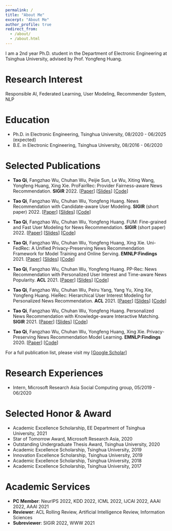 ```yaml
---
permalink: /
title: "About Me"
excerpt: "About Me"
author_profile: true
redirect_from: 
  - /about/
  - /about.html
---
```


I am a 2nd year Ph.D. student in the Department of Electronic Engineering at Tsinghua University, advised by Prof. Yongfeng Huang.


Research Interest
======
Responsible AI, Federated Learning, User Modeling, Recommender System, NLP

Education
======
* Ph.D. in Electronic Engineering, Tsinghua University, 08/2020 - 06/2025 (expected)
* B.E. in Electronic Engineering, Tsinghua University, 08/2016 - 06/2020

Selected Publications
======
* **Tao Qi**, Fangzhao Wu, Chuhan Wu, Peijie Sun, Le Wu, Xiting Wang, Yongfeng Huang, Xing Xie. ProFairRec: Provider Fairness-aware News Recommendation. **SIGIR** 2022. \[[Paper](https://arxiv.org/pdf/2204.04724.pdf)\] \[[Slides](/files/ProFairRec.pdf)] \[[Code](https://github.com/taoqi98/ProFairRec)\]

* **Tao Qi**, Fangzhao Wu, Chuhan Wu, Yongfeng Huang. News Recommendation with Candidate-aware User Modeling. **SIGIR** (short paper) 2022. \[[Paper](https://arxiv.org/pdf/2204.04726.pdf)\] \[[Slides](/files/CAUM.pdf)] \[[Code](https://github.com/taoqi98/CAUM)\]

* **Tao Qi**, Fangzhao Wu, Chuhan Wu, Yongfeng Huang. FUM: Fine-grained and Fast User Modeling for News Recommendation. **SIGIR** (short paper) 2022. \[[Paper](https://arxiv.org/pdf/2204.04727.pdf)\] \[[Slides](/files/FUM.pdf)] \[[Code](https://github.com/taoqi98/FUM)\]

* **Tao Qi**, Fangzhao Wu, Chuhan Wu, Yongfeng Huang, Xing Xie. Uni-FedRec: A Unified Privacy-Preserving News Recommendation Framework for Model Training and Online Serving. **EMNLP:Findings** 2021. \[[Paper](https://arxiv.org/pdf/2109.05236.pdf)\]  \[[Slides](/files/UniFedRec.pdf)] \[[Code](https://github.com/taoqi98/UniFedRec)\]

* **Tao Qi**, Fangzhao Wu, Chuhan Wu, Yongfeng Huang. PP-Rec: News Recommendation with Personalized User Interest and Time-aware News Popularity. **ACL** 2021. \[[Paper](https://arxiv.org/pdf/2106.01300.pdf)\] \[[Slides](/files/PP-Rec.pdf)] \[[Code](https://github.com/taoqi98/PP-Rec)\]
  
* **Tao Qi**, Fangzhao Wu, Chuhan Wu, Peiru Yang, Yang Yu, Xing Xie, Yongfeng Huang. HieRec: Hierarchical User Interest Modeling for Personalized News Recommendation. **ACL** 2021. \[[Paper](https://arxiv.org/pdf/2106.04408.pdf)\] \[[Slides](/files/HieRec.pdf)]  \[[Code](https://github.com/taoqi98/HieRec)\]

* **Tao Qi**, Fangzhao Wu, Chuhan Wu, Yongfeng Huang. Personalized News Recommendation with Knowledge-aware Interactive Matching. **SIGIR** 2021. \[[Paper](https://arxiv.org/pdf/2104.10083.pdf)\] \[[Slides](/files/KIM.pdf)] \[[Code](https://github.com/taoqi98/KIM)\]

* **Tao Qi**, Fangzhao Wu, Chuhan Wu, Yongfeng Huang, Xing Xie. Privacy-Preserving News Recommendation Model Learning. **EMNLP:Findings** 2020. \[[Paper](https://www.aclweb.org/anthology/2020.findings-emnlp.128.pdf)\] \[[Code](https://github.com/taoqi98/FedNewsRec)\]

For a full publication list, please visit my \[[Google Scholar](https://scholar.google.com/citations?hl=zh-CN&user=iRr7c9wAAAAJ&view_op=list_works&sortby=pubdate)\]

Research Experiences
======
* Intern, Microsoft Research Asia Social Computing group, 05/2019 - 06/2020


Selected Honor & Award
======
* Academic Excellence Scholarship, EE Department of Tsinghua University, 2021
* Star of Tomorrow Award, Microsoft Research Asia, 2020
* Outstanding Undergraduate Thesis Award, Tsinghua University, 2020
* Academic Excellence Scholarship, Tsinghua University, 2019
* Innovation Excellence Scholarship, Tsinghua University, 2019
* Academic Excellence Scholarship, Tsinghua University, 2018
* Academic Excellence Scholarship, Tsinghua University, 2017


Academic Services
======
* **PC Member**: NeurIPS 2022, KDD 2022, ICML 2022, IJCAI 2022, AAAI 2022, AAAI 2021
* **Reviewer**: ACL Rolling Review, Artificial Intelligence Review, Information Sciences
* **Subreviewer**: SIGIR 2022, WWW 2021